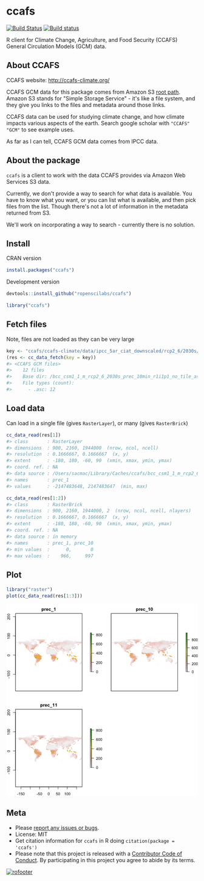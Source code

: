 ccafs
=====



<!-- README.md is generated from README.Rmd. Please edit that file -->

[![Build Status](https://travis-ci.org/ropenscilabs/ccafs.svg?branch=master)](https://travis-ci.org/ropenscilabs/ccafs)
[![Build status](https://ci.appveyor.com/api/projects/status/rd3u4qqmlcloh5j7?svg=true)](https://ci.appveyor.com/project/sckott/ccafs)

R client for Climate Change, Agriculture, and Food Security (CCAFS) 
General Circulation Models (GCM) data. 

## About CCAFS

CCAFS website: <http://ccafs-climate.org/>

CCAFS GCM data for this package comes from Amazon S3 
[root path](http://cgiardata.s3.amazonaws.com). Amazon S3 stands for "Simple 
Storage Service" - it's like a file system, and they give you links to the files 
and metadata around those links.

CCAFS data can be used for studying climate change, and how climate impacts
various aspects of the earth. Search google scholar with `"CCAFS" "GCM"` to 
see example uses.

As far as I can tell, CCAFS GCM data comes from IPCC data.

## About the package

`ccafs` is a client to work with the data CCAFS provides via Amazon Web 
Services S3 data. 

Currently, we don't provide a way to search for what data is available. 
You have to know what you want, or you can list what is available, and then 
pick files from the list. Though there's not a lot of information in the 
metadata returned from S3. 

We'll work on incorporating a way to search - currently there is no solution.

## Install

CRAN version


```r
install.packages("ccafs")
```

Development version


```r
devtools::install_github("ropenscilabs/ccafs")
```


```r
library("ccafs")
```

## Fetch files 

Note, files are not loaded as they can be very large


```r
key <- "ccafs/ccafs-climate/data/ipcc_5ar_ciat_downscaled/rcp2_6/2030s/bcc_csm1_1_m/10min/bcc_csm1_1_m_rcp2_6_2030s_prec_10min_r1i1p1_no_tile_asc.zip"
(res <- cc_data_fetch(key = key))
#> <CCAFS GCM files>
#>    12 files
#>    Base dir: /bcc_csm1_1_m_rcp2_6_2030s_prec_10min_r1i1p1_no_tile_asc
#>    File types (count): 
#>      - .asc: 12
```

## Load data

Can load in a single file (gives `RasterLayer`), or many (gives `RasterBrick`)


```r
cc_data_read(res[1])
#> class       : RasterLayer 
#> dimensions  : 900, 2160, 1944000  (nrow, ncol, ncell)
#> resolution  : 0.1666667, 0.1666667  (x, y)
#> extent      : -180, 180, -60, 90  (xmin, xmax, ymin, ymax)
#> coord. ref. : NA 
#> data source : /Users/sacmac/Library/Caches/ccafs/bcc_csm1_1_m_rcp2_6_2030s_prec_10min_r1i1p1_no_tile_asc/prec_1.asc 
#> names       : prec_1 
#> values      : -2147483648, 2147483647  (min, max)
```


```r
cc_data_read(res[1:2])
#> class       : RasterBrick 
#> dimensions  : 900, 2160, 1944000, 2  (nrow, ncol, ncell, nlayers)
#> resolution  : 0.1666667, 0.1666667  (x, y)
#> extent      : -180, 180, -60, 90  (xmin, xmax, ymin, ymax)
#> coord. ref. : NA 
#> data source : in memory
#> names       : prec_1, prec_10 
#> min values  :      0,       0 
#> max values  :    966,     997
```

## Plot


```r
library("raster")
plot(cc_data_read(res[1:3]))
```

![plot of chunk unnamed-chunk-8](inst/img/unnamed-chunk-8-1.png)


## Meta

* Please [report any issues or bugs](https://github.com/ropenscilabs/ccafs/issues).
* License: MIT
* Get citation information for `ccafs` in R doing `citation(package = 'ccafs')`
* Please note that this project is released with a [Contributor Code of Conduct](CONDUCT.md). By participating in this project you agree to abide by its terms.

[![rofooter](https://ropensci.org/public_images/github_footer.png)](https://ropensci.org)
